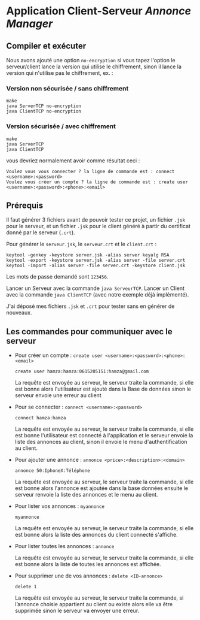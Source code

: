 Application Client-Serveur _Annonce Manager_
============================================

Compiler et exécuter
--------------------

Nous avons ajouté une option `no-encryption` si vous tapez l'option le
serveur/client lance la version qui utilise le chiffrement, sinon il lance la
version qui n'utilise pas le chiffrement, ex. :

### Version non sécurisée / sans chiffrement

    make
    java ServerTCP no-encryption
    java ClientTCP no-encryption

### Version sécurisée / avec chiffrement

    make
    java ServerTCP 
    java ClientTCP

vous devriez normalement avoir comme résultat ceci :

    Voulez vous vous connecter ? la ligne de commande est : connect <username>:<password>
    Voulez vous créer un compte ? la ligne de commande est : create user <username>:<password>:<phone>:<email>

    
Prérequis
---------

Il faut générer 3 fichiers avant de pouvoir tester ce projet, un fichier `.jsk`
pour le serveur, et un fichier `.jsk` pour le client généré à partir du
certificat donné par le serveur (`.crt`).

Pour générer le `serveur.jsk`, le `serveur.crt` et le `client.crt` :

    keytool -genkey -keystore server.jsk -alias server keyalg RSA 
    keytool -export -keystore server.jsk -alias server -file server.crt 
    keytool -import -alias server -file server.crt -keystore client.jsk

Les mots de passe demandé sont `123456`.

Lancer un Serveur avec la commande `java ServeurTCP`.
Lancer un Client avec la commande `java ClientTCP` (avec notre exemple déjà
implémenté).

J'ai déposé mes fichiers `.jsk` et `.crt` pour tester sans en générer de
nouveaux.

Les commandes pour communiquer avec le serveur
----------------------------------------------

- Pour créer un compte : `create user <username>:<password>:<phone>:<email>`

      create user hamza:hamza:0615205151:hamza@gmail.com

  La requête est envoyée au serveur, le serveur traite la commande, si elle est
  bonne alors l'utilisateur est ajouté dans la Base de données sinon le serveur
  envoie une erreur au client

- Pour se connecter : `connect <username>:<password>`

      connect hamza:hamza

  La requête est envoyée au serveur, le serveur traite la commande, si elle est
  bonne l'utilisateur est connecté à l'application et le serveur envoie la
  liste des annonces au client, sinon il envoie le menu d'authentification au
  client.


- Pour ajouter une annonce : `annonce <price>:<description>:<domain>`

      annonce 50:IphoneX:Téléphone

  La requête est envoyée au serveur, le serveur traite la commande, si elle est
  bonne alors l'annonce est ajoutée dans la base données ensuite le serveur
  renvoie la liste des annonces et le menu au client.

- Pour lister vos annonces : `myannonce`

      myannonce

  La requête est envoyée au serveur, le serveur traite la commande, si elle est
  bonne alors la liste des annonces du client connecté s'affiche.

- Pour lister toutes les annonces : `annonce`

  La requête est envoyée au serveur, le serveur traite la commande, si elle est
  bonne alors la liste de toutes les annonces est affichée.

- Pour supprimer une de vos annonces : `delete <ID-annonce>`

      delete 1

  La requête est envoyée au serveur, le serveur traite la commande, si
  l’annonce choisie appartient au client ou existe alors elle va être supprimée
  sinon le serveur va envoyer une erreur.
